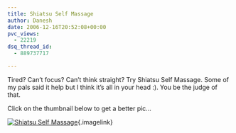 ```yaml
---
title: Shiatsu Self Massage
author: Danesh
date: 2006-12-16T20:52:08+00:00
pvc_views:
  - 22219
dsq_thread_id:
  - 889737717

---
```

Tired? Can&#8217;t focus? Can&#8217;t think straight? Try Shiatsu Self Massage. Some of my pals said it help but I think it&#8217;s all in your head :). You be the judge of that.

Click on the thumbnail below to get a better pic&#8230;

[<img alt="Shiatsu Self Massage" id="image11" src="/techblog/wp-content/uploads/2006/12/shiatsu-self-massage.thumbnail.jpg" />][1]{.imagelink}

 [1]: /techblog/wp-content/uploads/2006/12/shiatsu-self-massage.jpg "Shiatsu Self Massage"